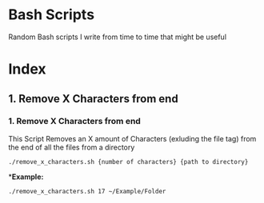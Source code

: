 # Bash Scripts
Random Bash scripts I write from time to time that might be useful

# Index
## 1. Remove X Characters from end

### 1. Remove X Characters from end
This Script Removes an X amount of Characters (exluding the file tag) from the end of all the files from a directory

```./remove_x_characters.sh {number of characters} {path to directory}```

***Example:**

```./remove_x_characters.sh 17 ~/Example/Folder```
